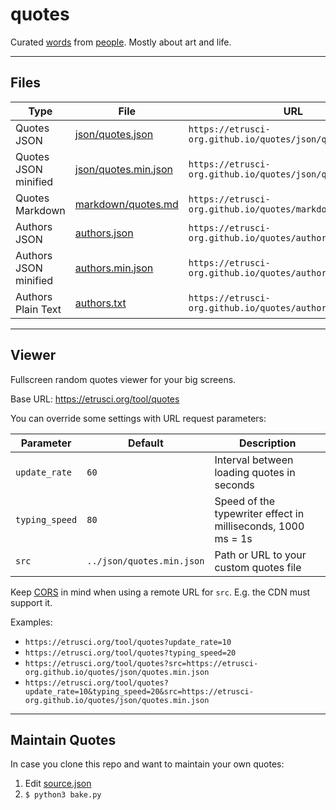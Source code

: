 # quotes

Curated [words](./markdown/quotes.md) from [people](./authors.txt). Mostly about art and life.

---

## Files

|Type                   | File                                           | URL                                                         |
|-----------------------|------------------------------------------------|-------------------------------------------------------------|
| Quotes JSON           | [json/quotes.json](./json/quotes.json)         | `https://etrusci-org.github.io/quotes/json/quotes.json`     |
| Quotes JSON minified  | [json/quotes.min.json](./json/quotes.min.json) | `https://etrusci-org.github.io/quotes/json/quotes.min.json` |
| Quotes Markdown       | [markdown/quotes.md](./markdown/quotes.md)     | `https://etrusci-org.github.io/quotes/markdown/quotes.md`   |
| Authors JSON          | [authors.json](./authors.json)                 | `https://etrusci-org.github.io/quotes/authors.json`         |
| Authors JSON minified | [authors.min.json](./authors.min.json)         | `https://etrusci-org.github.io/quotes/authors.min.json`     |
| Authors Plain Text    | [authors.txt](./authors.txt)                   | `https://etrusci-org.github.io/quotes/authors.txt`          |

---

## Viewer

Fullscreen random quotes viewer for your big screens.

Base URL: <https://etrusci.org/tool/quotes>

You can override some settings with URL request parameters:

| Parameter      | Default                   | Description                                                  |
|----------------|---------------------------|--------------------------------------------------------------|
| `update_rate`  | `60`                      | Interval between loading quotes in seconds                   |
| `typing_speed` | `80`                      | Speed of the typewriter effect in milliseconds, 1000 ms = 1s |
| `src`          | `../json/quotes.min.json` | Path or URL to your custom quotes file                       |

Keep [CORS](https://en.wikipedia.org/wiki/Cross-origin_resource_sharing) in mind when using a remote URL for `src`. E.g. the CDN must support it.

Examples:

- `https://etrusci.org/tool/quotes?update_rate=10`
- `https://etrusci.org/tool/quotes?typing_speed=20`
- `https://etrusci.org/tool/quotes?src=https://etrusci-org.github.io/quotes/json/quotes.min.json`
- `https://etrusci.org/tool/quotes?update_rate=10&typing_speed=20&src=https://etrusci-org.github.io/quotes/json/quotes.min.json`

---

## Maintain Quotes

In case you clone this repo and want to maintain your own quotes:

1. Edit [source.json](./source.json)
2. `$ python3 bake.py`
